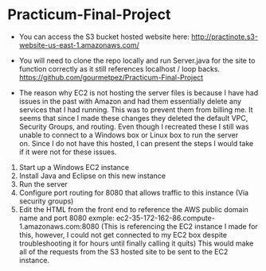 # Practicum-Final-Project

* You can access the S3 bucket hosted website here:
http://practinote.s3-website-us-east-1.amazonaws.com/

* You will need to clone the repo locally and run Server.java for the site to function correctly as it still references localhost / loop backs.
https://github.com/gourmetpez/Practicum-Final-Project

* The reason why EC2 is not hosting the server files is because I have had issues in the past with Amazon and had them essentially delete any services that I had running. This was to prevent them from billing me. It seems that since I made these changes they deleted the default VPC, Security Groups, and routing. Even though I recreated these I still was unable to connect to a Windows box or Linux box to run the server on. Since I do not have this hosted, I can present the steps I would take if it were not for these issues.

1) Start up a Windows EC2 instance
2) Install Java and Eclipse on this new instance
3) Run the server
4) Configure port routing for 8080 that allows traffic to this instance (Via security groups)
5) Edit the HTML from the front end to reference the AWS public domain name and port 8080 exmple: ec2-35-172-162-86.compute-1.amazonaws.com:8080 (This is referencing the EC2 instance I made for this, however, I could not get connected to my EC2 box despite troubleshooting it for hours until finally calling it quits)
This would make all of the requests from the S3 hosted site to be sent to the EC2 instance. 
